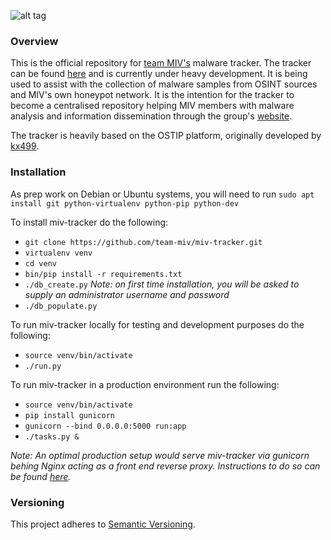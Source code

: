 ![alt tag](https://github.com/team-miv/miv-tracker/blob/master/doc/logo.JPG)

### Overview
This is the official repository for [team MIV's](https://malwareintel.io/meet-the-team/) malware tracker.
The tracker can be found [here](https://tracker.malwareintel.io/) and is currently under heavy development.
It is being used to assist with the collection of malware samples from OSINT sources and MIV's
own honeypot network. It is the intention for the tracker to become a centralised
repository helping MIV members with malware analysis and information dissemination through
the group's [website](https://malwareintel.io/).

The tracker is heavily based on the OSTIP
platform, originally developed by [kx499](https://github.com/kx499).

### Installation

As prep work on Debian or Ubuntu systems, you will need to run ```sudo apt install git python-virtualenv python-pip python-dev```

To install miv-tracker do the following:
- ```git clone https://github.com/team-miv/miv-tracker.git```
- ```virtualenv venv```
- ```cd venv```
- ```bin/pip install -r requirements.txt```
- ```./db_create.py``` *Note: on first time installation, you will be asked to supply an administrator username and password*
- ```./db_populate.py```

To run miv-tracker locally for testing and development purposes do the following:
- ```source venv/bin/activate```
- ```./run.py```

To run miv-tracker in a production environment run the following:
- ```source venv/bin/activate```
- ```pip install gunicorn```
- ```gunicorn --bind 0.0.0.0:5000 run:app```
- ```./tasks.py &```

*Note: An optimal production setup would serve miv-tracker via gunicorn behing Nginx
acting as a front end reverse proxy. Instructions to do so can be found [here](https://www.digitalocean.com/community/tutorials/how-to-serve-flask-applications-with-gunicorn-and-nginx-on-ubuntu-16-04).*

### Versioning
This project adheres to [Semantic Versioning](http://semver.org/).
